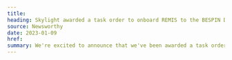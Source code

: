 ```yaml
---
title:
heading: Skylight awarded a task order to onboard REMIS to the BESPIN Design Studio platform
source: Newsworthy
date: 2023-01-09
href:
summary: We're excited to announce that we've been awarded a task order by the U.S. Air Force, under the BESPIN Design Studio SBIR Phase III IDIQ, to onboard the Reliability and Maintenance Information System (REMIS) product team to the BESPIN Design Studio platform. Through this platform, REMIS will gain access to a suite of tools for delivering better user experiences, including <a href="https://skylight.digital/work/experience/usaf-bespin-design-system/">modern design systems</a>.
---
```

